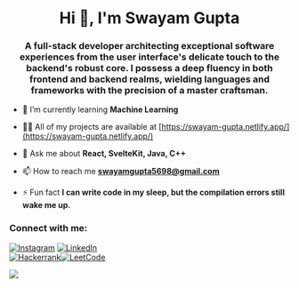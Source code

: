 <h1 align="center">Hi 👋, I'm Swayam Gupta</h1>
<h3 align="center">A full-stack developer architecting exceptional software experiences from the user interface's delicate touch to the backend's robust core. I possess a deep fluency in both frontend and backend realms, wielding languages and frameworks with the precision of a master craftsman.</h3>


- 🌱 I’m currently learning **Machine Learning**

- 👨‍💻 All of my projects are available at [https://swayam-gupta.netlify.app/](https://swayam-gupta.netlify.app/)

- 💬 Ask me about **React, SvelteKit, Java, C++**

- 📫 How to reach me **swayamgupta5698@gmail.com**

- ⚡ Fun fact **I can write code in my sleep, but the compilation errors still wake me up.**

<h3 align="left">Connect with me:</h3>
<p align="left">
  
[![Instagram](https://img.shields.io/badge/Instagram-%23E4405F.svg?logo=Instagram&logoColor=white)](https://instagram.com/_swayam_gupta___) [![LinkedIn](https://img.shields.io/badge/LinkedIn-%230077B5.svg?logo=linkedin&logoColor=white)](https://linkedin.com/in/swayam-gupta-830ab227b) 
<br/>
[![Hackerrank](https://img.shields.io/badge/-Hackerrank-2EC866?style=for-the-badge&logo=HackerRank&logoColor=white)](https://www.hackerrank.com/profile/sg4769234)[![LeetCode](https://img.shields.io/badge/LeetCode-000000?style=for-the-badge&logo=LeetCode&logoColor=#d16c06)](https://www.leetcode.com/sleepyminer)
</p>




  

![](https://github-readme-stats.vercel.app/api/top-langs/?username=SleepyMiner&theme=merko&hide_border=false&include_all_commits=false&count_private=false&layout=compact)



